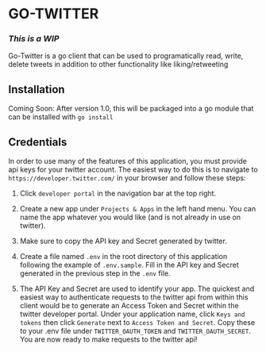 # GO-TWITTER

### _This is a WIP_

Go-Twitter is a go client that can be used to programatically read, write, delete tweets in addition to other functionality like liking/retweeting

## Installation

Coming Soon: After version 1.0, this will be packaged into a go module that can be installed with `go install`

## Credentials

In order to use many of the features of this application, you must provide api keys for your twitter account. The easiest way to do this is to navigate to `https://developer.twitter.com/` in your browser and follow these steps:

1) Click `developer portal` in the navigation bar at the top right.

2) Create a new app under `Projects & Apps` in the left hand menu. You can name the app whatever you would like (and is not already in use on twitter).

3) Make sure to copy the API key and Secret generated by twitter.

4) Create a file named `.env` in the root directory of this application following the example of `.env.sample`. Fill in the API key and Secret generated in the previous step in the `.env` file.

5) The API Key and Secret are used to identify your app. The quickest and easiest way to authenticate requests to the twitter api from within this client would be to generate an Access Token and Secret within the twitter developer portal. Under your application name, click `Keys and tokens` then click `Generate` next to `Access Token and Secret`. Copy these to your .env file under `TWITTER_OAUTH_TOKEN` and `TWITTER_OAUTH_SECRET`. You are now ready to make requests to the twitter api!